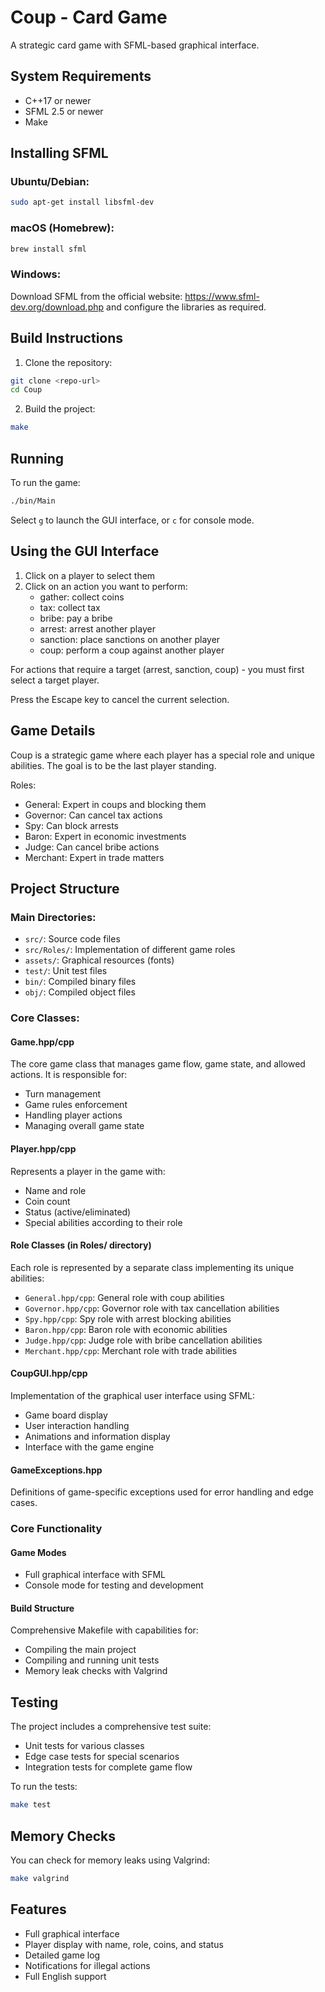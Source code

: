 # Coup - Card Game

A strategic card game with SFML-based graphical interface.

## System Requirements

- C++17 or newer
- SFML 2.5 or newer
- Make

## Installing SFML

### Ubuntu/Debian:
```bash
sudo apt-get install libsfml-dev
```

### macOS (Homebrew):
```bash
brew install sfml
```

### Windows:
Download SFML from the official website: https://www.sfml-dev.org/download.php
and configure the libraries as required.

## Build Instructions

1. Clone the repository:
```bash
git clone <repo-url>
cd Coup
```

2. Build the project:
```bash
make
```

## Running

To run the game:
```bash
./bin/Main
```

Select `g` to launch the GUI interface, or `c` for console mode.

## Using the GUI Interface

1. Click on a player to select them
2. Click on an action you want to perform:
   - gather: collect coins
   - tax: collect tax
   - bribe: pay a bribe
   - arrest: arrest another player
   - sanction: place sanctions on another player
   - coup: perform a coup against another player

For actions that require a target (arrest, sanction, coup) - you must first select a target player.

Press the Escape key to cancel the current selection.

## Game Details

Coup is a strategic game where each player has a special role and unique abilities. The goal is to be the last player standing.

Roles:
- General: Expert in coups and blocking them
- Governor: Can cancel tax actions
- Spy: Can block arrests
- Baron: Expert in economic investments
- Judge: Can cancel bribe actions
- Merchant: Expert in trade matters

## Project Structure

### Main Directories:
- `src/`: Source code files
- `src/Roles/`: Implementation of different game roles
- `assets/`: Graphical resources (fonts)
- `test/`: Unit test files
- `bin/`: Compiled binary files
- `obj/`: Compiled object files

### Core Classes:

#### Game.hpp/cpp
The core game class that manages game flow, game state, and allowed actions. It is responsible for:
- Turn management
- Game rules enforcement
- Handling player actions
- Managing overall game state

#### Player.hpp/cpp
Represents a player in the game with:
- Name and role
- Coin count
- Status (active/eliminated)
- Special abilities according to their role

#### Role Classes (in Roles/ directory)
Each role is represented by a separate class implementing its unique abilities:
- `General.hpp/cpp`: General role with coup abilities
- `Governor.hpp/cpp`: Governor role with tax cancellation abilities
- `Spy.hpp/cpp`: Spy role with arrest blocking abilities
- `Baron.hpp/cpp`: Baron role with economic abilities
- `Judge.hpp/cpp`: Judge role with bribe cancellation abilities
- `Merchant.hpp/cpp`: Merchant role with trade abilities

#### CoupGUI.hpp/cpp
Implementation of the graphical user interface using SFML:
- Game board display
- User interaction handling
- Animations and information display
- Interface with the game engine

#### GameExceptions.hpp
Definitions of game-specific exceptions used for error handling and edge cases.

### Core Functionality

#### Game Modes
- Full graphical interface with SFML
- Console mode for testing and development

#### Build Structure
Comprehensive Makefile with capabilities for:
- Compiling the main project
- Compiling and running unit tests
- Memory leak checks with Valgrind

## Testing

The project includes a comprehensive test suite:
- Unit tests for various classes
- Edge case tests for special scenarios
- Integration tests for complete game flow

To run the tests:
```bash
make test
```

## Memory Checks

You can check for memory leaks using Valgrind:
```bash
make valgrind
```

## Features

- Full graphical interface
- Player display with name, role, coins, and status
- Detailed game log
- Notifications for illegal actions
- Full English support 